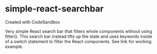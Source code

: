 # simple-react-searchbar
Created with CodeSandbox

Very simple React search bar that filters whole components without using filter().
This search bar instead lifts up the state and uses 
keywords inside of a switch statement to filter the 
React components. See link for working example.
